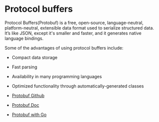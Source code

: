 # Protocol buffers

Protocol Buffers(Protobuf) is a free, open-source, language-neutral, platform-neutral, extensible data format used to serialize structured data. It’s like JSON, except it's smaller and faster, and it generates native language bindings.

Some of the advantages of using protocol buffers include:
- Compact data storage
- Fast parsing
- Availability in many programming languages
- Optimized functionality through automatically-generated classes

- [Protobuf Github](https://github.com/protocolbuffers/protobuf/)
- [Protobuf Doc](https://developers.google.com/protocol-buffers/)
- [Protobuf with Go](https://developers.google.com/protocol-buffers/docs/gotutorial/)
